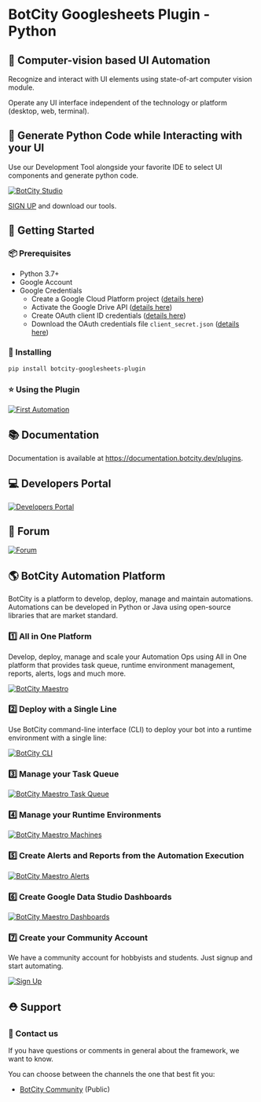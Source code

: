 # BotCity Googlesheets Plugin - Python

## 🤖 Computer-vision based UI Automation

Recognize and interact with UI elements using state-of-art computer vision module.

Operate any UI interface independent of the technology or platform (desktop, web, terminal).

## 🐍 Generate Python Code while Interacting with your UI

Use our Development Tool alongside your favorite IDE to select UI components and generate python code.

[![BotCity Studio](https://developers.botcity.dev/github/readme/studio/studio.gif)](https://documentation.botcity.dev/studio/)

[SIGN UP](https://developers.botcity.dev/app/signup) and download our tools.


## 🚀 Getting Started

### 📦 Prerequisites
* Python 3.7+
* Google Account
* Google Credentials
  * Create a Google Cloud Platform project ([details here](https://developers.google.com/workspace/guides/create-project#create_a_new_google_cloud_platform_gcp_project))
  * Activate the Google Drive API ([details here](https://developers.google.com/workspace/guides/enable-apis))
  * Create OAuth client ID credentials ([details here](https://developers.google.com/workspace/guides/create-credentials#oauth-client-id))
  * Download the OAuth credentials file `client_secret.json` ([details here](https://support.google.com/cloud/answer/6158849?hl=en))


### 💫 Installing

```bash
pip install botcity-googlesheets-plugin
```

### ⭐ Using the Plugin

[![First Automation](https://developers.botcity.dev/github/readme/python-plugins/googlesheets-plugin.png)](https://documentation.botcity.dev/plugins/)

## 📚 Documentation

Documentation is available at https://documentation.botcity.dev/plugins.

## 💻 Developers Portal

[![Developers Portal](https://developers.botcity.dev/github/readme/portal.png)](https://documentation.botcity.dev/)

## 💬 Forum

[![Forum](https://developers.botcity.dev/github/readme/forum.png)](https://community.botcity.dev/)

## 🌎 BotCity Automation Platform
BotCity is a platform to develop, deploy, manage and maintain automations. Automations can be developed in Python or Java using open-source libraries that are market standard.

### 1️⃣  All in One Platform
Develop, deploy, manage and scale your Automation Ops using All in One platform that provides task queue, runtime environment management, reports, alerts, logs and much more.

[![BotCity Maestro](https://developers.botcity.dev/github/readme/maestro/maestro.png)](https://documentation.botcity.dev/maestro/)

### 2️⃣  Deploy with a Single Line

Use BotCity command-line interface (CLI) to deploy your bot into a runtime environment with a single line:

[![BotCity CLI](https://developers.botcity.dev/github/readme/cli/botcli.gif)](https://documentation.botcity.dev/cli/)

### 3️⃣  Manage your Task Queue

[![BotCity Maestro Task Queue](https://developers.botcity.dev/github/readme/maestro/tasks.png)](https://documentation.botcity.dev/maestro/features/new-task/)

### 4️⃣  Manage your Runtime Environments

[![BotCity Maestro Machines](https://developers.botcity.dev/github/readme/maestro/machines.png)](https://documentation.botcity.dev/maestro/features/runners/)

### 5️⃣  Create Alerts and Reports from the Automation Execution

[![BotCity Maestro Alerts](https://developers.botcity.dev/github/readme/maestro/alerts.png)](https://documentation.botcity.dev/maestro/features/alerts/)

### 6️⃣  Create Google Data Studio Dashboards

[![BotCity Maestro Dashboards](https://developers.botcity.dev/github/readme/maestro/dashboard.png)](https://documentation.botcity.dev/maestro/features/dashboards/)

### 7️⃣  Create your Community Account

We have a community account for hobbyists and students. Just signup and start automating.

[![Sign Up](https://developers.botcity.dev/github/readme/signup.png)](https://developers.botcity.dev/app/signup)


## ⛑ Support

### 📢 Contact us

If you have questions or comments in general about the framework, we want to know.

You can choose between the channels the one that best fit you:

- [BotCity Community](<https://community.botcity.dev>) (Public)

